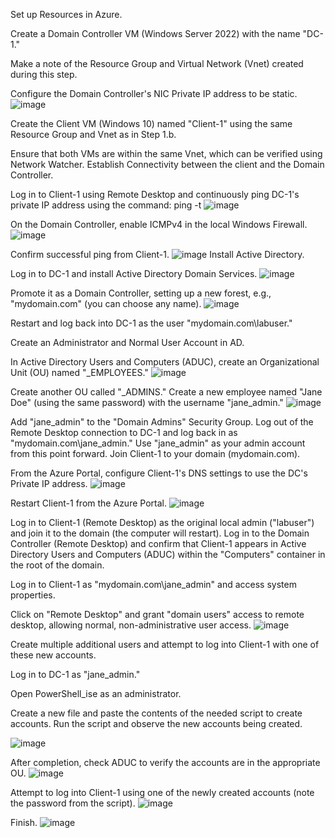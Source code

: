 Set up Resources in Azure.

Create a Domain Controller VM (Windows Server 2022) with the name "DC-1."

Make a note of the Resource Group and Virtual Network (Vnet) created during this step.

Configure the Domain Controller's NIC Private IP address to be static.
![image](https://github.com/crisflory/configure-ad/assets/147748310/6d67a004-c6f9-4aad-a214-0b4122b74c68)


Create the Client VM (Windows 10) named "Client-1" using the same Resource Group and Vnet as in Step 1.b.

Ensure that both VMs are within the same Vnet, which can be verified using Network Watcher.
Establish Connectivity between the client and the Domain Controller.

Log in to Client-1 using Remote Desktop and continuously ping DC-1's private IP address using the command: ping -t <ip address>
![image](https://github.com/crisflory/configure-ad/assets/147748310/4dd25fe7-9e0d-4adf-bd42-3029348b6063)

On the Domain Controller, enable ICMPv4 in the local Windows Firewall.
![image](https://github.com/crisflory/configure-ad/assets/147748310/bb73e342-1c47-4167-a027-eedb479da4a4)


Confirm successful ping from Client-1.
![image](https://github.com/crisflory/configure-ad/assets/147748310/acb20431-cf02-4685-9f13-f757d892771e)
Install Active Directory.

Log in to DC-1 and install Active Directory Domain Services.
![image](https://github.com/crisflory/configure-ad/assets/147748310/16734e42-9002-465b-8ece-63ede765990a)

Promote it as a Domain Controller, setting up a new forest, e.g., "mydomain.com" (you can choose any name).
![image](https://github.com/crisflory/configure-ad/assets/147748310/32c2d588-5a73-4cdf-9fd7-df4d6423fb66)

Restart and log back into DC-1 as the user "mydomain.com\labuser."


Create an Administrator and Normal User Account in AD.

In Active Directory Users and Computers (ADUC), create an Organizational Unit (OU) named "_EMPLOYEES."
![image](https://github.com/crisflory/configure-ad/assets/147748310/d366d46f-ebae-463b-9861-5805f688d0ae)

Create another OU called "_ADMINS."
Create a new employee named "Jane Doe" (using the same password) with the username "jane_admin."
![image](https://github.com/crisflory/configure-ad/assets/147748310/ad4679b5-cd20-4609-81b4-eee32f1a52ef)


Add "jane_admin" to the "Domain Admins" Security Group.
Log out of the Remote Desktop connection to DC-1 and log back in as "mydomain.com\jane_admin."
Use "jane_admin" as your admin account from this point forward.
Join Client-1 to your domain (mydomain.com).

From the Azure Portal, configure Client-1's DNS settings to use the DC's Private IP address.
![image](https://github.com/crisflory/configure-ad/assets/147748310/4689af31-7f4f-4eb7-9bef-570f886a0d98)

Restart Client-1 from the Azure Portal.
![image](https://github.com/crisflory/configure-ad/assets/147748310/8afc5ac4-e009-4b20-841e-3d2ea50dc0da)

Log in to Client-1 (Remote Desktop) as the original local admin ("labuser") and join it to the domain (the computer will restart).
Log in to the Domain Controller (Remote Desktop) and confirm that Client-1 appears in Active Directory Users and Computers (ADUC) within the "Computers" container in the root of the domain.

Log in to Client-1 as "mydomain.com\jane_admin" and access system properties.

Click on "Remote Desktop" and grant "domain users" access to remote desktop, allowing normal, non-administrative user access.
![image](https://github.com/crisflory/configure-ad/assets/147748310/96f647c8-0a15-4956-a046-cf4d528a0d86)

Create multiple additional users and attempt to log into Client-1 with one of these new accounts.

Log in to DC-1 as "jane_admin."

Open PowerShell_ise as an administrator.

Create a new file and paste the contents of the needed script to create accounts.
Run the script and observe the new accounts being created.

![image](https://github.com/crisflory/configure-ad/assets/147748310/14997951-5d2a-4ab0-a0aa-81c30889d746)

After completion, check ADUC to verify the accounts are in the appropriate OU.
![image](https://github.com/crisflory/configure-ad/assets/147748310/dbc5f8a6-8661-4006-8b3e-dd47356b7c55)

Attempt to log into Client-1 using one of the newly created accounts (note the password from the script).
![image](https://github.com/crisflory/configure-ad/assets/147748310/4c326b2f-4c3e-43e6-ba18-e2620929688c)

Finish.
![image](https://github.com/crisflory/configure-ad/assets/147748310/f2a916c7-7fb3-4555-a455-434ad9ec3e37)
